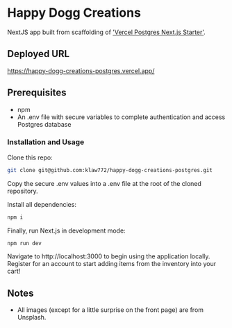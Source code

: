 # Happy Dogg Creations

NextJS app built from scaffolding of ['Vercel Postgres Next.js Starter'](https://github.com/vercel/examples/tree/main/storage/postgres-starter).

## Deployed URL

https://happy-dogg-creations-postgres.vercel.app/

## Prerequisites

- npm
- An .env file with secure variables to complete authentication and access Postgres database

### Installation and Usage

Clone this repo:

```bash
git clone git@github.com:klaw772/happy-dogg-creations-postgres.git
```

Copy the secure .env values into a .env file at the root of the cloned repository.

Install all dependencies:

```bash
npm i
```

Finally, run Next.js in development mode:

```bash
npm run dev
```

Navigate to http://localhost:3000 to begin using the application locally. Register for an account to start adding items from the inventory into your cart!

## Notes

- All images (except for a little surprise on the front page) are from Unsplash.
